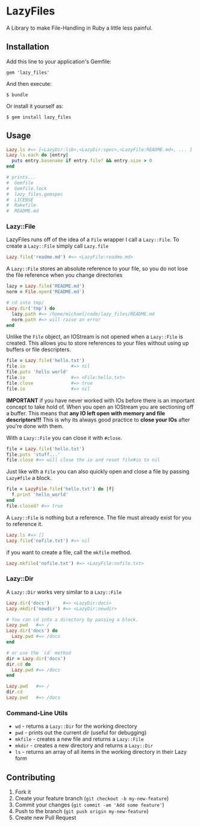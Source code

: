 # LazyFiles

A Library to make File-Handling in Ruby a little less painful.

## Installation

Add this line to your application's Gemfile:

    gem 'lazy_files'

And then execute:

    $ bundle

Or install it yourself as:

    $ gem install lazy_files

## Usage

```ruby
Lazy.ls #=> [<LazyDir:lib>,<LazyDir:spec>,<LazyFile:README.md>, ... ]
Lazy.ls.each do |entry|
  puts entry.basename if entry.file? && entry.size > 0
end

# prints...
#  Gemfile
#  Gemfile.lock
#  lazy_files.gemspec
#  LICENSE
#  Rakefile
#  README.md
```

### Lazy::File

LazyFiles runs off of the idea of a `File` wrapper I call a `Lazy::File`. To create a
`Lazy::File` simply call `Lazy.file`

```ruby
Lazy.file('readme.md') #=> <LazyFile:readme.md>
```

A `Lazy::File` stores an absolute reference to your file, so you do not lose the
file reference when you change directories

```ruby
lazy = Lazy.file('README.md')
norm = File.open('README.md')

# cd into tmp/
Lazy.dir('tmp') do
  lazy.path #=> /home/michael/code/lazy_files/README.md
  norm.path #=> will raise an error
end
```

Unlike the `File` object, an IOStream is not opened when a `Lazy::File` is created.
This allows you to store references to your files without using up buffers or file
descripters.

```ruby
file = Lazy.file('hello.txt')
file.io                 #=> nil
file.puts 'hello world'
file.io                 #=> <File:hello.txt>
file.close              #=> true
file.io                 #=> nil
```

**IMPORTANT** if you have never worked with IOs before there is an important concept
to take hold of. When you open an IOStream you are sectioning off a buffer. This means
that **any IO left open with memory and file descriptors!!!** This is why its always
good practice to **close your IOs** after you're done with them.

With a `Lazy::File` you can close it with `#close`.

```ruby
file = Lazy.file('hello.txt')
file.puts 'stuff...'
file.close #=> will close the io and reset file#io to nil
```

Just like with a `File` you can also quickly open and close a file by passing `Lazy#file`
a block.

```ruby
file = LazyFile.file('hello.txt') do |f|
  f.print 'hello_world'
end
file.closed? #=> true
```

A `Lazy::File` is nothing but a reference. The file must already exist for you to
reference it.

```ruby
Lazy.ls #=> []
Lazy.file('nofile.txt') #=> nil
```

if you want to create a file, call the `mkfile` method.

```ruby
Lazy.mkfile('nofile.txt') #=> <LazyFile:nofile.txt>
```

### Lazy::Dir

A `Lazy::Dir` works very similar to a `Lazy::File`

```ruby
Lazy.dir('docs')     #=> <LazyDir:docs>
Lazy.mkdir('newdir') #=> <LazyDir:newdir>
```

```ruby
# You can cd into a directory by passing a block.
Lazy.pwd   #=> /
Lazy.dir('docs') do
  Lazy.pwd #=> /docs
end

# or use the `cd` method
dir = Lazy.dir('docs')
dir.cd do
  Lazy.pwd #=> /docs
end

Lazy.pwd   #=> /
dir.cd
Lazy.pwd   #=> /docs
```

### Command-Line Utils

- `wd`     - returns a `Lazy::Dir` for the working directory
- `pwd`    - prints out the current dir (useful for debugging)
- `mkfile` - creates a new file and returns a `Lazy::File`
- `mkdir`  - creates a new directory and returns a `Lazy::Dir`
- `ls`     - returns an array of all items in the working directory in their Lazy form


## Contributing

1. Fork it
2. Create your feature branch (`git checkout -b my-new-feature`)
3. Commit your changes (`git commit -am 'Add some feature'`)
4. Push to the branch (`git push origin my-new-feature`)
5. Create new Pull Request
